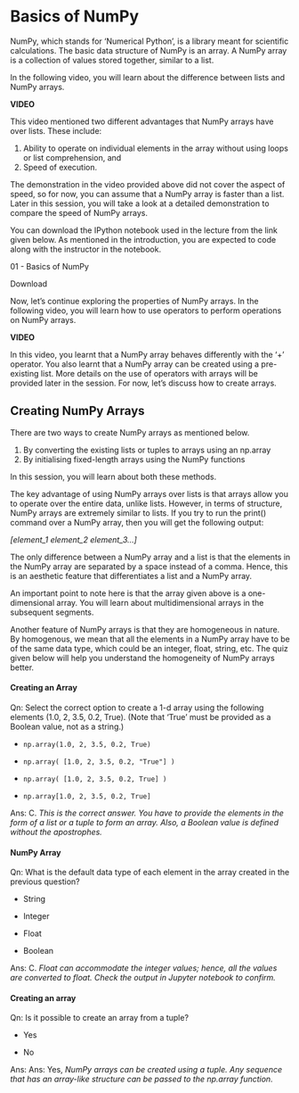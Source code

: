 # Basics of NumPy

NumPy, which stands for ‘Numerical Python’, is a library meant for scientific calculations. The basic data structure of NumPy is an array. A NumPy array is a collection of values stored together, similar to a list.

In the following video, you will learn about the difference between lists and NumPy arrays.

**VIDEO**

This video mentioned two different advantages that NumPy arrays have over lists. These include:

1. Ability to operate on individual elements in the array without using loops or list comprehension, and
2. Speed of execution.

The demonstration in the video provided above did not cover the aspect of speed, so for now, you can assume that a NumPy array is faster than a list. Later in this session, you will take a look at a detailed demonstration to compare the speed of NumPy arrays.

You can download the IPython notebook used in the lecture from the link given below. As mentioned in the introduction, you are expected to code along with the instructor in the notebook.

01 - Basics of NumPy

Download

Now, let’s continue exploring the properties of NumPy arrays. In the following video, you will learn how to use operators to perform operations on NumPy arrays.

**VIDEO**

In this video, you learnt that a NumPy array behaves differently with the ‘+’ operator. You also learnt that a NumPy array can be created using a pre-existing list. More details on the use of operators with arrays will be provided later in the session. For now, let’s discuss how to create arrays.

## Creating NumPy Arrays

There are two ways to create NumPy arrays as mentioned below.

1. By converting the existing lists or tuples to arrays using an np.array
2. By initialising fixed-length arrays using the NumPy functions

In this session, you will learn about both these methods.

The key advantage of using NumPy arrays over lists is that arrays allow you to operate over the entire data, unlike lists. However, in terms of structure, NumPy arrays are extremely similar to lists. If you try to run the print() command over a NumPy array, then you will get the following output:

*[element_1  element_2  element_3…]*

The only difference between a NumPy array and a list is that the elements in the NumPy array are separated by a space instead of a comma. Hence, this is an aesthetic feature that differentiates a list and a NumPy array.

An important point to note here is that the array given above is a one-dimensional array. You will learn about multidimensional arrays in the subsequent segments.

Another feature of NumPy arrays is that they are homogeneous in nature. By homogenous, we mean that all the elements in a NumPy array have to be of the same data type, which could be an integer, float, string, etc. The quiz given below will help you understand the homogeneity of NumPy arrays better.

#### Creating an Array

Qn: Select the correct option to create a 1-d array using the following elements (1.0, 2, 3.5, 0.2, True).
(Note that ‘True’ must be provided as a Boolean value, not as a string.)

- `np.array(1.0, 2, 3.5, 0.2, True)`

- `np.array( [1.0, 2, 3.5, 0.2, "True"] )`

- `np.array( [1.0, 2, 3.5, 0.2, True] )`

- `np.array[1.0, 2, 3.5, 0.2, True]`

Ans: C. _This is the correct answer. You have to provide the elements in the form of a list or a tuple to form an array. Also, a Boolean value is defined without the apostrophes._

#### NumPy Array

Qn: What is the default data type of each element in the array created in the previous question?

- String

- Integer

- Float

- Boolean

Ans: C. *Float can accommodate the integer values; hence, all the values are converted to float. Check the output in Jupyter notebook to confirm.*

#### Creating an array

Qn: Is it possible to create an array from a tuple?

- Yes

- No

Ans: Ans: Yes, *NumPy arrays can be created using a tuple. Any sequence that has an array-like structure can be passed to the np.array function.*
